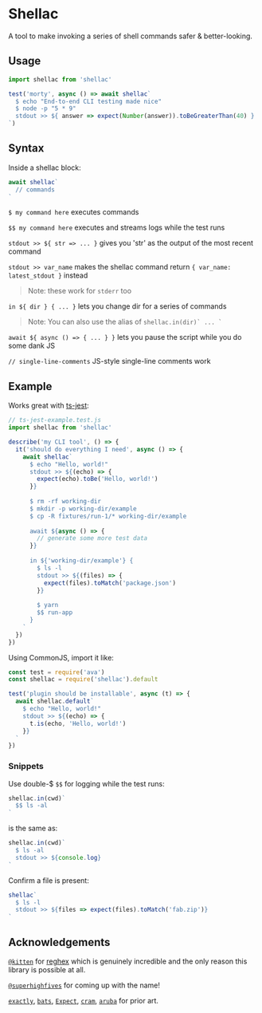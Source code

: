 # Shellac

A tool to make invoking a series of shell commands safer & better-looking.

## Usage

```js
import shellac from 'shellac'

test('morty', async () => await shellac`
  $ echo "End-to-end CLI testing made nice"
  $ node -p "5 * 9"
  stdout >> ${ answer => expect(Number(answer)).toBeGreaterThan(40) }
`)
```

## Syntax

Inside a shellac block:

```js
await shellac`
  // commands
`
```

`$ my command here` executes commands

`$$ my command here` executes and streams logs while the test runs

`stdout >> ${ str => ... }` gives you 'str' as the output of the most recent command

`stdout >> var_name` makes the shellac command return `{ var_name: latest_stdout }` instead

> Note: these work for `stderr` too

`in ${ dir } { ... }` lets you change dir for a series of commands

> Note: You can also use the alias of ``shellac.in(dir)` ... ` ``

`await ${ async () => { ... } }` lets you pause the script while you do some dank JS

`// single-line-comments` JS-style single-line comments work


## Example

Works great with [ts-jest](https://github.com/kulshekhar/ts-jest#getting-started):

```js
// ts-jest-example.test.js
import shellac from 'shellac'

describe('my CLI tool', () => {
  it('should do everything I need', async () => {
    await shellac`
      $ echo "Hello, world!"
      stdout >> ${(echo) => {
        expect(echo).toBe('Hello, world!')
      }}
      
      $ rm -rf working-dir
      $ mkdir -p working-dir/example
      $ cp -R fixtures/run-1/* working-dir/example
      
      await ${async () => {
        // generate some more test data
      }}
      
      in ${'working-dir/example'} {
        $ ls -l
        stdout >> ${(files) => {
          expect(files).toMatch('package.json')
        }}
        
        $ yarn
        $$ run-app
      }
    `
  })
})
```

Using CommonJS, import it like:

```js
const test = require('ava')
const shellac = require('shellac').default

test('plugin should be installable', async (t) => {
  await shellac.default`
    $ echo "Hello, world!"
    stdout >> ${(echo) => {
      t.is(echo, 'Hello, world!')
    }}
  `
})
```

### Snippets

Use double-$ `$$` for logging while the test runs:

```js
shellac.in(cwd)`
  $$ ls -al
`
```

is the same as:

```js
shellac.in(cwd)`
  $ ls -al
  stdout >> ${console.log}
`
```

Confirm a file is present:

```js
shellac`
  $ ls -l
  stdout >> ${files => expect(files).toMatch('fab.zip')}
`
```

## Acknowledgements

[`@kitten`](https://github.com/kitten) for [reghex](https://github.com/kitten/reghex) which is genuinely incredible and the only reason this library is possible at all.

[`@superhighfives`](https://github.com/superhighfives) for coming up with the name!

[`exactly`](https://github.com/emilkarlen/exactly), [`bats`](https://github.com/sstephenson/bats), [`Expect`](https://en.wikipedia.org/wiki/Expect), [`cram`](https://bitheap.org/cram/), [`aruba`](https://github.com/cucumber/aruba) for prior art.
